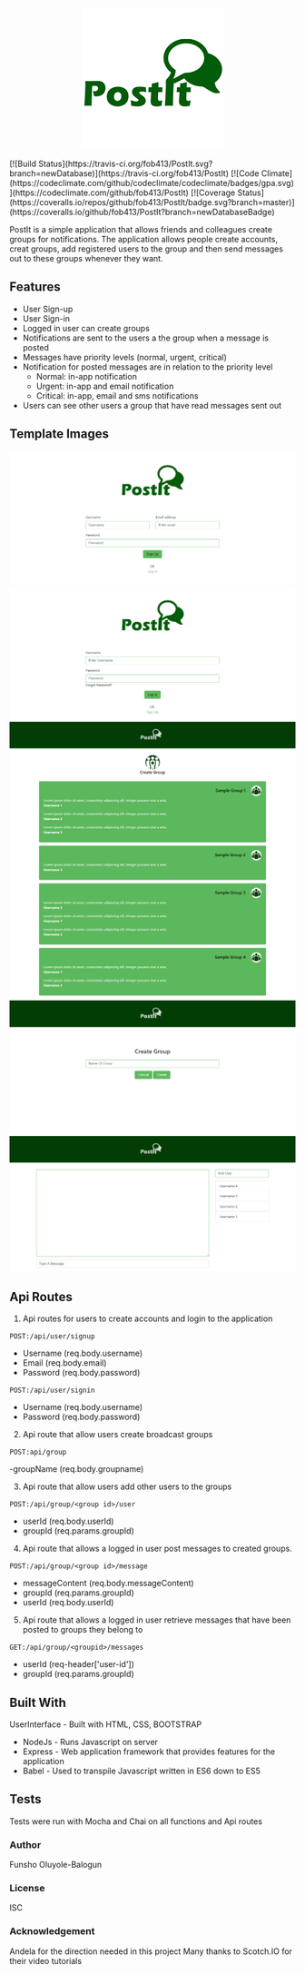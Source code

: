 <p align="center">
  <img src="https://github.com/fob413/PostIt/blob/newDatabaseBadge/template/image/postitDsm.png">
</p>
[![Build Status](https://travis-ci.org/fob413/PostIt.svg?branch=newDatabase)](https://travis-ci.org/fob413/PostIt)
[![Code Climate](https://codeclimate.com/github/codeclimate/codeclimate/badges/gpa.svg)](https://codeclimate.com/github/fob413/PostIt)
[![Coverage Status](https://coveralls.io/repos/github/fob413/PostIt/badge.svg?branch=master)](https://coveralls.io/github/fob413/PostIt?branch=newDatabaseBadge)

PostIt is a simple application that allows friends and colleagues create groups for notifications. The application allows people create accounts, creat groups, add registered users to the group and then send messages out to these groups whenever they want.

## Features
* User Sign-up
* User Sign-in
* Logged in user can create groups
* Notifications are sent to the users a the group when a message is posted
* Messages have priority levels (normal, urgent, critical)
* Notification for posted messages are in relation to the priority level
  - Normal: in-app notification
  - Urgent: in-app and email notification
  - Critical: in-app, email and sms notifications
* Users can see other users a group that have read messages sent out

## Template Images
![Sign Up](https://github.com/fob413/PostIt/blob/newDatabaseBadge/template/image/Tsignup.png)
![Sign In](https://github.com/fob413/PostIt/blob/newDatabaseBadge/template/image/Tsignin.png)
![Message Board](https://github.com/fob413/PostIt/blob/newDatabaseBadge/template/image/Tmessageboard.png)
![Create Group](https://github.com/fob413/PostIt/blob/newDatabaseBadge/template/image/Tcreategroup.png)
![Post Message](https://github.com/fob413/PostIt/blob/newDatabaseBadge/template/image/Tpostmessage.png)

## Api Routes
1. Api routes for users to create accounts and login to the application
```
POST:/api/user/signup
```
- Username (req.body.username)
- Email (req.body.email)
- Password (req.body.password)
```
POST:/api/user/signin
```
- Username (req.body.username)
- Password (req.body.password)

2. Api route that allow users create broadcast groups
```
POST:api/group
```
-groupName (req.body.groupname)

3. Api route that allow users add other users to the groups
```
POST:/api/group/<group id>/user
```
- userId (req.body.userId)
- groupId (req.params.groupId)

4. Api route that allows a logged in user post messages to created groups.
```
POST:/api/group/<group id>/message
```
- messageContent (req.body.messageContent)
- groupId (req.params.groupId)
- userId (req.body.userId)

5. Api route that allows a logged in user retrieve messages that have been posted to groups they belong to
```
GET:/api/group/<groupid>/messages
```
- userId (req-header['user-id'])
- groupId (req.params.groupId)

## Built With
UserInterface - Built with HTML, CSS, BOOTSTRAP 
- NodeJs - Runs Javascript on server
- Express - Web application framework that provides features for the application
- Babel - Used to transpile Javascript written in ES6 down to ES5

## Tests
Tests were run with Mocha and Chai on all functions and Api routes

### Author
Funsho Oluyole-Balogun

### License
ISC

### Acknowledgement
Andela for the direction needed in this project
Many thanks to Scotch.IO for their video tutorials
